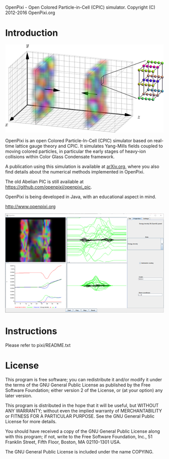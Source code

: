 OpenPixi - Open Colored Particle-in-Cell (CPIC) simulator.
Copyright (C) 2012-2016  OpenPixi.org

Introduction
============

![](cpic_overview_small.png?raw=true)

OpenPixi is an open Colored Particle-In-Cell (CPIC) simulator based on real-time lattice
gauge theory and CPIC. It simulates Yang-Mills fields coupled to moving colored particles,
in particular the early stages of heavy-ion collisions within Color Glass Condensate framework.

A publication using this simulation is available at [arXiv.org](https://arxiv.org/abs/1605.07184),
where you also find details about the numerical methods implemented in OpenPixi.

The old Abelian PIC is still available at https://github.com/openpixi/openpixi_pic.

OpenPixi is being developed in Java, with an educational aspect in mind.

  http://www.openpixi.org

![](screenshot_small.png?raw=true)

Instructions
============

Please refer to pixi/README.txt


License
=======

This program is free software; you can redistribute it and/or modify
it under the terms of the GNU General Public License as published by
the Free Software Foundation; either version 2 of the License, or
(at your option) any later version.

This program is distributed in the hope that it will be useful,
but WITHOUT ANY WARRANTY; without even the implied warranty of
MERCHANTABILITY or FITNESS FOR A PARTICULAR PURPOSE.  See the
GNU General Public License for more details.

You should have received a copy of the GNU General Public License along
with this program; if not, write to the Free Software Foundation, Inc.,
51 Franklin Street, Fifth Floor, Boston, MA 02110-1301 USA.

The GNU General Public License is included under the name COPYING.
